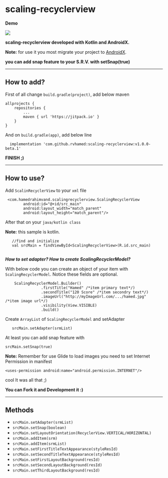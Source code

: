 # scaling-recyclerview


__Demo__


![](20181203_182931.gif)


__scaling-recyclerview developed with Kotlin and AndroidX.__

__Note:__ for use it you most migrate your project to [AndroidX](https://developer.android.com/jetpack/androidx/migrate).

__you can add snap feature to your S.R.V. with setSnap(true)__


---

## How to add?

First of all change ```build.gradle(project)```, add below maven
```
allprojects {
    repositories {
        ...
        maven { url 'https://jitpack.io' }
    }
}
```
And on ```build.gradle(app)```, add below line
```
  implementation 'com.github.rvhamed:scaling-recyclerview:v1.0.0-beta.1'
```
__FINISH ;)__

---

## How to use?

Add ```ScalinRecyclerView``` to your ```xml``` file
```
 <com.hamedrahimvand.scalingrecyclerview.ScalingRecyclerView
        android:id="@+id/src_main"
        android:layout_width="match_parent"
        android:layout_height="match_parent"/>

```

After that on your ```java/kotlin class```

__Note:__ this sample is kotlin.

```
   //find and initialize
   val srcMain = findViewById<ScalingRecyclerView>(R.id.src_main)
        
```
___How to set adapter? How to create ScalingRecyclerModel?___

With below code you can create an object of your item with ```ScalingRecyclerModel```. Notice these fields are optional.
```
    ScalingRecyclerModel.Builder()
                .firstTitle("Hamed" /*item primary text*/)  
                .secondTitle("120 Score" /*item secondry text*/)
                .imageUrl("http://myImageUrl.com/.../hamed.jpg"  /*item image url*/)
                .visibility(View.VISIBLE)
                .build()

```
Create ```ArrayList``` of ```ScalingRecyclerModel``` and setAdapter

```
   srcMain.setAdapter(srmList)

```
At least  you can add snap feature with
```
srcMain.setSnap(true)
```

__Note:__ Remember for use Glide to load images you need to set Internet Permission in manifest
```
<uses-permission android:name="android.permission.INTERNET"/>

```

cool It was all that ;)

__You can Fork it and Development it :)__

---

## Methods

- ```srcMain.setAdapter(srmList)```
- ```srcMain.setSnap(boolean)```
- ```srcMain.setLayoutOrientation(RecyclerView.VERTICAL/HORIZONTAL)```
- ```srcMain.addItem(srm)```
- ```srcMain.addItem(srmList)```
- ```srcMain.setFirstTitleTextAppearance(styleResId)```
- ```srcMain.setSecondTitleTextAppearance(styleResId)```
- ```srcMain.setFirstLayoutBackground(resId)```
- ```srcMain.setSecondLayoutBackground(resId)```
- ```srcMain.setThirdLayoutBackground(resId)```




        
